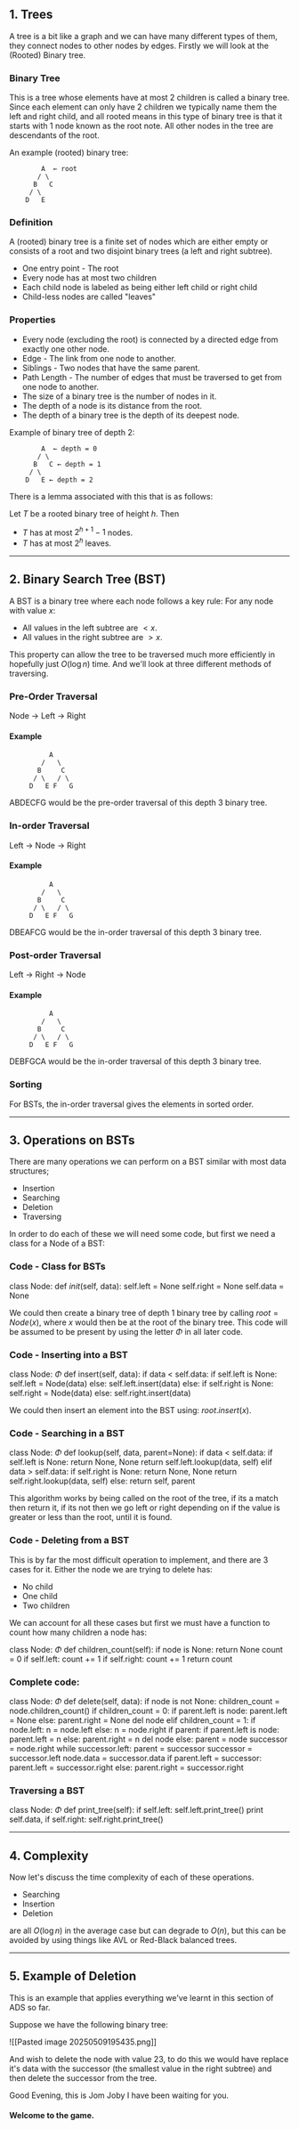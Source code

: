 
## 1. Trees

A tree is a bit like a graph and we can have many different types of them, they connect nodes to other nodes by edges. Firstly we will look at the (Rooted) Binary tree.

### Binary Tree

This is a tree whose elements have at most 2 children is called a binary tree. Since each element can only have 2 children we typically name them the left and right child, and all rooted means in this type of binary tree is that it starts with 1 node known as the root note. All other nodes in the tree are descendants of the root.

An example (rooted) binary tree:
```
        A  ← root
       / \
      B   C
     / \
    D   E
```

### Definition 

A (rooted) binary tree is a finite set of nodes which are either empty or consists of a root and two disjoint binary trees (a left and right subtree).
- One entry point - The root
- Every node has at most two children
- Each child node is labeled as being either left child or right child
- Child-less nodes are called "leaves"

### Properties

- Every node (excluding the root) is connected by a directed edge from exactly one other node.
- Edge - The link from one node to another.
- Siblings - Two nodes that have the same parent.
- Path Length - The number of edges that must be traversed to get from one node to another.
- The size of a binary tree is the number of nodes in it.
- The depth of a node is its distance from the root.
- The depth of a binary tree is the depth of its deepest node.

Example of binary tree of depth 2:

```
        A  ← depth = 0
       / \
      B   C ← depth = 1
     / \
    D   E ← depth = 2
```

There is a lemma associated with this that is as follows:

Let $T$ be a rooted binary tree of height $h$. Then
- $T$ has at most $2^{h+1}-1$ nodes.
- $T$ has at most $2^h$ leaves.

---
## 2. Binary Search Tree (BST)


A BST is a binary tree where each node follows a key rule: 
For any node with value $x$:
- All values in the left subtree are $<x$.
- All values in the right subtree are $>x$.

This property can allow the tree to be traversed much more efficiently in hopefully just $O(\log n)$ time. And we'll look at three different methods of traversing.

### Pre-Order Traversal

Node -> Left -> Right

#### Example

```
          A
        /   \
       B     C
      / \   / \
     D   E F   G
```

ABDECFG would be the pre-order traversal of this depth 3 binary tree.

### In-order Traversal

Left -> Node -> Right

#### Example

```
          A
        /   \
       B     C
      / \   / \
     D   E F   G
```

DBEAFCG would be the in-order traversal of this depth 3 binary tree.

### Post-order Traversal

Left -> Right -> Node

#### Example

```
          A
        /   \
       B     C
      / \   / \
     D   E F   G
```

DEBFGCA would be the in-order traversal of this depth 3 binary tree.

### Sorting

For BSTs, the in-order traversal gives the elements in sorted order.

---

## 3. Operations on BSTs

There are many operations we can perform on a BST similar with most data structures; 
- Insertion
- Searching
- Deletion
- Traversing

In order to do each of these we will need some code, but first we need a class for a Node of a BST:

### Code - Class for BSTs

class Node:
	def _init_(self, data):
		self.left = None
		self.right = None
		self.data = None

We could then create a binary tree of depth 1 binary tree by calling $root=Node(x)$, where $x$ would then be at the root of the binary tree. This code will be assumed to be present by using the letter $\Phi$ in all later code.

### Code - Inserting into a BST

class Node:
	$\Phi$
	def insert(self, data):
		if data < self.data:
			if self.left is None:
				self.left = Node(data)
			else:
				self.left.insert(data)
		else:
			if self.right is None:
				self.right = Node(data)
			else:
				self.right.insert(data)

We could then insert an element into the BST using: $root.insert(x)$.

### Code - Searching in a BST

class Node:
	$\Phi$
	def lookup(self, data, parent=None):
		if data < self.data:
			if self.left is None:
				return None, None
			return self.left.lookup(data, self)
		elif data > self.data:
			if self.right is None:
				return None, None
			return self.right.lookup(data, self)
		else:
			return self, parent

This algorithm works by being called on the root of the tree, if its a match then return it, if its not then we go left or right depending on if the value is greater or less than the root, until it is found.


### Code - Deleting from a BST

This is by far the most difficult operation to implement, and there are 3 cases for it. Either the node we are trying to delete has:
- No child
- One child
- Two children

We can account for all these cases but first we must have a function to count how many children a node has:

class Node:
	$\Phi$
	def children_count(self):
		if node is None:
			return None
		count = 0
		if self.left:
			count += 1
		if self.right:
			count += 1
		return count

### Complete code:

class Node:
	$\Phi$
	def delete(self, data):
		if node is not None:
			children_count = node.children_count()
			if children_count = 0:
				if parent.left is node:
					parent.left = None
				else:
					parent.right = None
				del node
			elif children_count = 1:
				if node.left:
					n = node.left
				else:
					n = node.right
				if parent:
					if parent.left is node:
						parent.left = n
					else:
						parent.right = n
				del node
			else:
				parent = node
				successor = node.right
				while successor.left:
					parent = successor
					successor = successor.left
				node.data = successor.data
				if parent.left = successor:
					parent.left = successor.right
				else:
					parent.right = successor.right

### Traversing a BST

class Node:
	$\Phi$
	def print_tree(self):
		if self.left:
			self.left.print_tree()
		print self.data,
		if self.right:
			self.right.print_tree()

---

## 4. Complexity

Now let's discuss the time complexity of each of these operations.

- Searching
- Insertion
- Deletion

are all $O(\log n)$ in the average case but can degrade to $O(n)$, but this can be avoided by using things like AVL or Red-Black balanced trees.

---

## 5. Example of Deletion

This is an example that applies everything we've learnt in this section of ADS so far.

Suppose we have the following binary tree:

![[Pasted image 20250509195435.png]]

And wish to delete the node with value 23, to do this we would have replace it's data with the successor (the smallest value in the right subtree) and then delete the successor from the tree.

Good Evening, this is Jom Joby I have been waiting for you.
#### Welcome to the game.